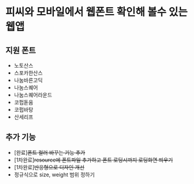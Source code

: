 # 피씨와 모바일에서 웹폰트 확인해 볼수 있는 웹앱
## 지원 폰트
 - 노토산스
 - 스포카한산스
 - 나눔바른고딕
 - 나눔스퀘어
 - 나눔스퀘어라운드
 - 코펍돋움
 - 코펍바탕
 - 산세리프

 ## 추가 기능
 - [완료]~~폰트 컬러 바꾸는 기능 추가~~
 - [1차완료]~~resource에 폰트파일 추가하고 폰트 로딩시까지 로딩화면 띄우기~~
 - [1차완료]~~반응형으로 디자인 개선~~
 - 정규식으로 size, weight 범위 정하기